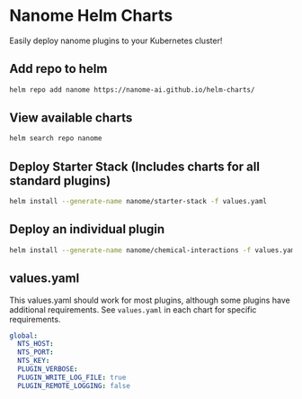 # Nanome Helm Charts
Easily deploy nanome plugins to your Kubernetes cluster!

## Add repo to helm
```sh
helm repo add nanome https://nanome-ai.github.io/helm-charts/
```

## View available charts
```sh
helm search repo nanome
```

## Deploy Starter Stack (Includes charts for all standard plugins)
```sh
helm install --generate-name nanome/starter-stack -f values.yaml
```

## Deploy an individual plugin
```sh
helm install --generate-name nanome/chemical-interactions -f values.yaml
```

## values.yaml
This values.yaml should work for most plugins, although some plugins have additional requirements. See `values.yaml` in each chart for specific requirements.
```yaml
global:
  NTS_HOST:
  NTS_PORT:
  NTS_KEY:
  PLUGIN_VERBOSE:
  PLUGIN_WRITE_LOG_FILE: true
  PLUGIN_REMOTE_LOGGING: false
```
